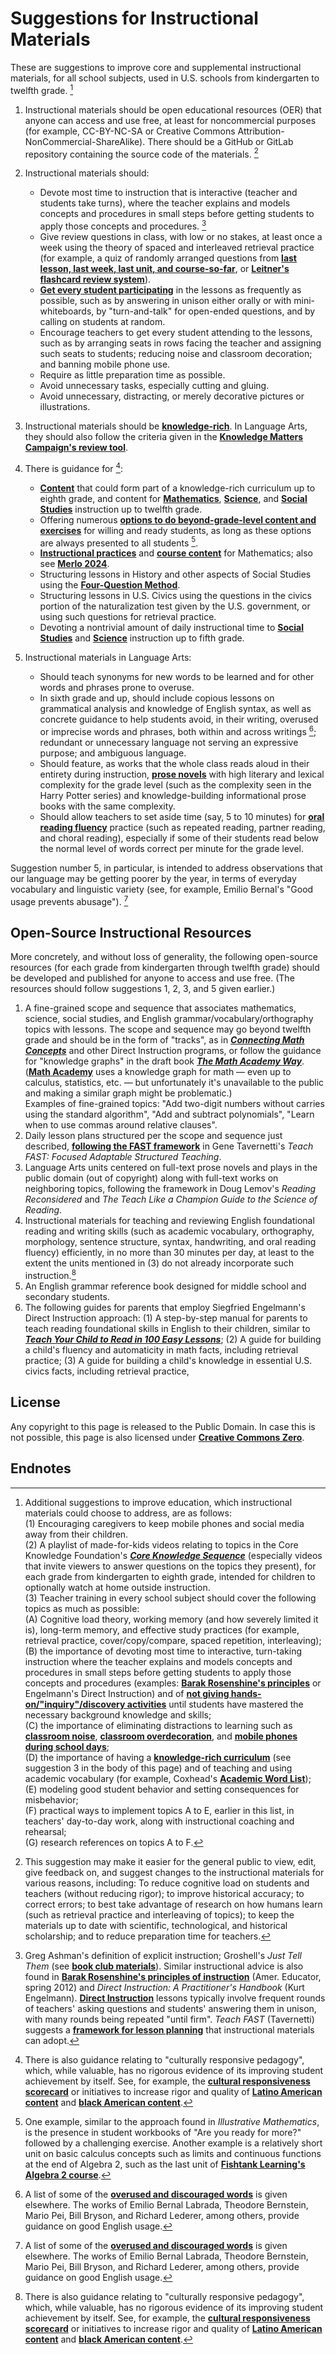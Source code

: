 # Suggestions for Instructional Materials

These are suggestions to improve core and supplemental instructional materials, for all school subjects, used in U.S. schools from kindergarten to twelfth grade. [^1]

1. Instructional materials should be open educational resources (OER) that anyone can access and use free, at least for noncommercial purposes (for example, CC-BY-NC-SA or Creative Commons Attribution-NonCommercial-ShareAlike).  There should be a GitHub or GitLab repository containing the source code of the materials. [^2]
2. Instructional materials should:

    - Devote most time to instruction that is interactive (teacher and students take turns), where the teacher explains and models concepts and procedures in small steps before getting students to apply those concepts and procedures. [^3]
    - Give review questions in class, with low or no stakes, at least once a week using the theory of spaced and interleaved retrieval practice (for example, a quiz of randomly arranged questions from [**last lesson, last week, last unit, and course-so-far**](https://x.com/SuzanneRelou/status/1878428245252558888), or [**Leitner's flashcard review system**](https://solinthewild.substack.com/p/why-spacing-beats-cramming-the-simple)).
    - [**Get every student participating**](https://achemicalorthodoxy.co.uk/2020/02/09/ratio/) in the lessons as frequently as possible, such as by answering in unison either orally or with mini-whiteboards, by "turn-and-talk" for open-ended questions, and by calling on students at random.
    - Encourage teachers to get every student attending to the lessons, such as by arranging seats in rows facing the teacher and assigning such seats to students; reducing noise and classroom decoration; and banning mobile phone use.
    - Require as little preparation time as possible.
    - Avoid unnecessary tasks, especially cutting and gluing.
    - Avoid unnecessary, distracting, or merely decorative pictures or illustrations.

3. Instructional materials should be [**knowledge-rich**](https://link.springer.com/book/10.1007/978-3-031-74661-1). In Language Arts, they should also follow the criteria given in the [**Knowledge Matters Campaign's review tool**](https://knowledgematterscampaign.org/review-tool/).
4. There is guidance for [^6]:

    - [**Content**](https://www.coreknowledge.org/core-knowledge-sequence/) that could form part of a knowledge-rich curriculum up to eighth grade, and content for [**Mathematics**](https://www.nas.org/reports/the-archimedes-standards/full-report), [**Science**](https://www.nas.org/reports/the-franklin-standards/full-report), and [**Social Studies**](https://civicsalliance.org/american-birthright/) instruction up to twelfth grade.
    - Offering numerous [**options to do beyond-grade-level content and exercises**](https://slatestarcodex.com/2018/09/04/acc-entry-does-the-education-system-adequately-serve-advanced-students/) for willing and ready students, as long as these options are always presented to all students [^4].
    - [**Instructional practices**](https://www.thescienceofmath.com/) and [**course content**](https://mathacademy.com/courses) for Mathematics; also see [**Merlo 2024**](https://www.cis.org.au/publication/the-science-of-mathematics-and-how-to-apply-it/).
    - Structuring lessons in History and other aspects of Social Studies using the [**Four-Question Method**](https://4qmteaching.net/).
    - Structuring lessons in U.S. Civics using the questions in the civics portion of the naturalization test given by the U.S. government, or using such questions for retrieval practice.
    - Devoting a nontrivial amount of daily instructional time to [**Social Studies**](https://ccsso.org/sites/default/files/2018-11/Elementary%20SS%20Brief%2045%20Minute%20Version_0.pdf) and [**Science**](https://www.nsta.org/nstas-official-positions/elementary-school-science) instruction up to fifth grade.

5. Instructional materials in Language Arts:

    - Should teach synonyms for new words to be learned and for other words and phrases prone to overuse.
    - In sixth grade and up, should include copious lessons on grammatical analysis and knowledge of English syntax, as well as concrete guidance to help students avoid, in their writing, overused or imprecise words and phrases, both within and across writings [^5]; redundant or unnecessary language not serving an expressive purpose; and ambiguous language.
    - Should feature, as works that the whole class reads aloud in their entirety during instruction, [**prose novels**](https://www.educationnext.org/why-are-books-disappearing-from-english-and-reading-classrooms/) with high literary and lexical complexity for the grade level (such as the complexity seen in the Harry Potter series) and knowledge-building informational prose books with the same complexity.
    - Should allow teachers to set aside time (say, 5 to 10 minutes) for [**oral reading fluency**](https://medium.com/inspired-ideas-prek-12/what-is-reading-fluency-and-how-should-it-be-assessed-8aaa699c9936) practice (such as repeated reading, partner reading, and choral reading), especially if some of their students read below the normal level of words correct per minute for the grade level.

Suggestion number 5, in particular, is intended to address observations that our language may be getting poorer by the year, in terms of everyday vocabulary and linguistic variety (see, for example, Emilio Bernal's "Good usage prevents abusage"). [^5]

<a id=Open_Source_Instructional_Resources></a>

## Open-Source Instructional Resources

More concretely, and without loss of generality, the following open-source resources (for each grade from kindergarten through twelfth grade) should be developed and published for anyone to access and use free.  (The resources should follow suggestions 1, 2, 3, and 5 given earlier.)

1. A fine-grained scope and sequence that associates mathematics, science, social studies, and English grammar/vocabulary/orthography topics with lessons.  The scope and sequence may go beyond twelfth grade and should be in the form of "tracks", as in [**_Connecting Math Concepts_**](https://www.mheducation.com/prek-12/program/connecting-math-concepts-comprehensive-edition-2012/MKTSP-UUF07M0.html#resources) and other Direct Instruction programs, or follow the guidance for "knowledge graphs" in the draft book [**_The Math Academy Way_**](https://www.justinmath.com/files/the-math-academy-way).  ([**Math Academy**](https://mathacademy.com) uses a knowledge graph for math &mdash; even up to calculus, statistics, etc. &mdash; but unfortunately it's unavailable to the public and making a similar graph might be problematic.)<br>Examples of fine-grained topics: "Add two-digit numbers without carries using the standard algorithm", "Add and subtract polynomials", "Learn when to use commas around relative clauses".
2. Daily lesson plans structured per the scope and sequence just described, [**following the FAST framework**](https://educationrickshaw.com/2025/09/06/the-truth-about-lesson-planning/) in Gene Tavernetti's _Teach FAST: Focused Adaptable Structured Teaching_.
3. Language Arts units centered on full-text prose novels and plays in the public domain (out of copyright) along with full-text works on neighboring topics, following the framework in Doug Lemov's _Reading Reconsidered_ and _The Teach Like a Champion Guide to the Science of Reading_.
4. Instructional materials for teaching and reviewing English foundational reading and writing skills (such as academic vocabulary, orthography, morphology, sentence structure, syntax, handwriting, and oral reading fluency) efficiently, in no more than 30 minutes per day, at least to the extent the units mentioned in (3) do not already incorporate such instruction.[^6]
5. An English grammar reference book designed for middle school and secondary students.
6. The following guides for parents that employ Siegfried Engelmann's Direct Instruction approach: (1) A step-by-step manual for parents to teach reading foundational skills in English to their children, similar to [**_Teach Your Child to Read in 100 Easy Lessons_**](https://startreading.com); (2) A guide for building a child's fluency and automaticity in math facts, including retrieval practice; (3) A guide for building a child's knowledge in essential U.S. civics facts, including retrieval practice,

<a id=License></a>

## License

Any copyright to this page is released to the Public Domain.  In case this is not possible, this page is also licensed under [**Creative Commons Zero**](https://creativecommons.org/publicdomain/zero/1.0/).

<a id=Endnotes></a>

## Endnotes

[^1]: Additional suggestions to improve education, which instructional materials could choose to address, are as follows:<br>(1) Encouraging caregivers to keep mobile phones and social media away from their children.<br>(2) A playlist of made-for-kids videos relating to topics in the Core Knowledge Foundation's [**_Core Knowledge Sequence_**](https://www.coreknowledge.org/core-knowledge-sequence/) (especially videos that invite viewers to answer questions on the topics they present), for each grade from kindergarten to eighth grade, intended for children to optionally watch at home outside instruction.<br>(3) Teacher training in every school subject should cover the following topics as much as possible: <br>(A) Cognitive load theory, working memory (and how severely limited it is), long-term memory, and effective study practices (for example, retrieval practice, cover/copy/compare, spaced repetition, interleaving); <br>(B) the importance of devoting most time to interactive, turn-taking instruction where the teacher explains and models concepts and procedures in small steps before getting students to apply those concepts and procedures (examples: [**Barak Rosenshine's principles**](https://www.aft.org/sites/default/files/Rosenshine.pdf) or Engelmann's Direct Instruction) and of [**not giving hands-on/"inquiry"/discovery activities**](https://www.tandfonline.com/doi/abs/10.1207/s15326985ep4102_1) until students have mastered the necessary background knowledge and skills;<br>(C) the importance of eliminating distractions to learning such as [**classroom noise**](https://www.nathanielswain.com/cognitoriumblog/2024/6/quiet-and-silence), [**classroom overdecoration**](https://teachthinkblog.wordpress.com/2021/04/06/minimising-classroom-displays/), and [**mobile phones during school days**](https://www.educationnext.org/take-away-their-cellphones-rewire-schools-belonging-achievement/);<br>(D) the importance of having a [**knowledge-rich curriculum**](https://link.springer.com/book/10.1007/978-3-031-74661-1) (see suggestion 3 in the body of this page) and of teaching and using academic vocabulary (for example, Coxhead's [**Academic Word List**](https://www.wgtn.ac.nz/lals/resources/academicwordlist));<br> (E) modeling good student behavior and setting consequences for misbehavior;<br> (F) practical ways to implement topics A to E, earlier in this list, in teachers' day-to-day work, along with instructional coaching and rehearsal;<br> (G) research references on topics A to F.

[^2]: This suggestion may make it easier for the general public to view, edit, give feedback on, and suggest changes to the instructional materials for various reasons, including: To reduce cognitive load on students and teachers (without reducing rigor); to improve historical accuracy; to correct errors; to best take advantage of research on how humans learn (such as retrieval practice and interleaving of topics); to keep the materials up to date with scientific, technological, and historical scholarship; and to reduce preparation time for teachers.

[^3]: Greg Ashman's definition of explicit instruction; Groshell's _Just Tell Them_ (see [**book club materials**](https://educationrickshaw.com/2025/04/04/book-club-materials-for-just-tell-them/)). Similar instructional advice is also found in [**Barak Rosenshine's principles of instruction**](https://www.aft.org/sites/default/files/Rosenshine.pdf) (Amer. Educator, spring 2012) and _Direct Instruction: A Practitioner's Handbook_ (Kurt Engelmann).  [**Direct Instruction**](https://www.nifdi.org/research/journal-of-di/volume-3-no-2-summer-2003/449-the-components-of-direct-instruction.html) lessons typically involve frequent rounds of teachers' asking questions and students' answering them in unison, with many rounds being repeated "until firm".  _Teach FAST_ (Tavernetti) suggests a [**framework for lesson planning**](https://educationrickshaw.com/2025/09/06/the-truth-about-lesson-planning/) that instructional materials can adopt.

[^4]: One example, similar to the approach found in _Illustrative Mathematics_, is the presence in student workbooks of "Are you ready for more?" followed by a challenging exercise. Another example is a relatively short unit on basic calculus concepts such as limits and continuous functions at the end of Algebra 2, such as the last unit of [**Fishtank Learning's Algebra 2 course**](https://www.fishtanklearning.org/curriculum/math/algebra-2/).

[^5]: A list of some of the [**overused and discouraged words**](http://peteroupc.github.io/usage.html) is given elsewhere.  The works of Emilio Bernal Labrada, Theodore Bernstein, Mario Pei, Bill Bryson, and Richard Lederer, among others, provide guidance on good English usage.

[^6]: There is also guidance relating to "culturally responsive pedagogy", which, while valuable, has no rigorous evidence of its improving student achievement by itself.  See, for example, the [**cultural responsiveness scorecard**](https://steinhardt.nyu.edu/sites/default/files/2020-12/CRE%20Scorecard%20Revised%20Aug%202020.pdf) or initiatives to increase rigor and quality of [**Latino American content**](https://unidosus.org/publications/analyzing-inclusion-of-latino-contributions-in-us-history-curricula-for-high-school/) and [**black American content**](https://hub.jhu.edu/2021/02/10/black-history-curricula-lacking-rigor-and-quality/).

[^6a]: An example for kindergarten to second grade is _UFLI Foundations_; however, the manual for that program is not open source even though it's affordable.
